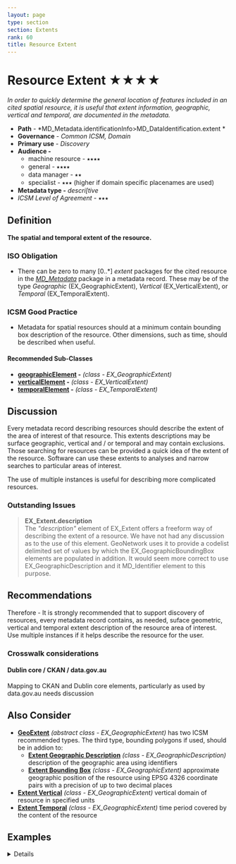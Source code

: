 ```yaml
---
layout: page
type: section
section: Extents
rank: 60
title: Resource Extent
---
```

# Resource Extent ★★★★
*In order to quickly determine the general location of features included in an cited spatial resource, it is useful that extent information, geographic, vertical and temporal, are documented in the metadata.*

- **Path** - *MD_Metadata.identificationInfo>MD_DataIdentification.extent *
- **Governance** - *Common ICSM, Domain*
- **Primary use** - *Discovery*
- **Audience -**
  - machine resource - ⭑⭑⭑⭑
  - general - ⭑⭑⭑⭑
  - data manager - ⭑⭑
  - specialist - ⭑⭑⭑ (higher if domain specific placenames are used)
- **Metadata type -** *descri[tive*
- *ICSM Level of Agreement -* ⭑⭑⭑

## Definition
**The spatial and temporal extent of the resource.**

### ISO Obligation
- There can be zero to many [0..\*]  *extent* packages for the cited resource in the  *[MD_Metadata](./class-MD_Metadata)* package in a metadata record. These may be of the type *Geographic* (EX_GeographicExtent), *Vertical* (EX_VerticalExtent), or *Temporal* (EX_TemporalExtent).

### ICSM Good Practice
- Metadata for spatial resources should at a minimum contain bounding box description of the resource. Other dimensions, such as time, should be described when useful. 

#### Recommended Sub-Classes
* **[geographicElement](./GeographicExtent) -** *(class - EX_GeographicExtent)*
* **[verticalElement](./VerticalExtent) -** *(class - EX_VerticalExtent)*
* **[temporalElement](./TemporalExtents) -** *(class - EX_TemporalExtent)*

## Discussion
Every metadata record describing resources should describe the extent of the area of interest of that resource. This extents descriptions may be surface geographic, vertical and / or temporal and may contain exclusions. Those searching for resources can be provided a quick idea of the extent of the resource. Software can use these extents to analyses and narrow searches to particular areas of interest. 

The use of multiple instances is useful for describing more complicated resources.

### Outstanding Issues
> **EX_Extent.description**  
The *"description"* element of EX_Extent offers a freeform way of describing the extent of a resource. We have not had any discussion as to the use of this element. GeoNetwork uses it to provide a codelist delimited set of values by which the EX_GeographicBoundingBox elements are populated in addition. It would seem more correct to use EX_GeographicDescription and it MD_Identifier element to this purpose.

## Recommendations

Therefore - It is strongly recommended that to support discovery of resources, every metadata record contains, as needed, suface geometric, vertical and temporal extent description of the resource area of interest.  Use multiple instances if it helps describe the resource for the user.

### Crosswalk considerations

#### Dublin core / CKAN / data.gov.au 
Mapping to CKAN and Dublin core elements, particularly as used by data.gov.au needs discussion

## Also Consider 
- **[GeoExtent](./GeographicExtent)** *(abstract class - EX_GeographicExtent)* has two ICSM recommended types. The third type, bounding polygons if used, should be in addion to:
  - **[Extent Geographic Description](./ExtentGeographicDescription)** *(class - EX_GeographicDescription)* description of the geographic area using identifiers
  - **[Extent Bounding Box](./ExtentBoundingBox)** *(class - EX_GeographicExtent)* approximate geographic position of the resource using EPSG 4326 coordinate pairs with a precision of up to two decimal places
- **[Extent Vertical](./VerticalExtent)** *(class - EX_GeographicExtent)* vertical domain of resource in specified units
- **[Extent Temporal](./TemporalExtents)** *(class - EX_GeographicExtent)* time period covered by the content of the resource

## Examples

<details>

### UML diagrams
Recommended elements highlighted in Yellow
![Extent](../images/ResourceExtentUML.png)

</details>
